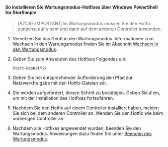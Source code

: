 
#### So installieren Sie Wartungsmodus-Hotfixes über Windows PowerShell für StorSimple

> [AZURE.IMPORTANT]Im Wartungsmodus müssen Sie den Hotfix zunächst auf einem und dann auf dem anderen Controller anwenden.

1. Versetzen Sie das Gerät in den Wartungsmodus. Informationen zum Wechseln in den Wartungsmodus finden Sie im Abschnitt [Wechseln in den Wartungsmodus](#enter-maintenance-mode).

2. Geben Sie zum Anwenden des Hotfixes Folgendes ein:

     `Start-HcsHotfix`

3. Geben Sie bei entsprechender Aufforderung den Pfad zur Netzwerkfreigabe mit den Hotfix-Dateien ein.

4. Sie werden aufgefordert, diesen Schritt zu bestätigen. Geben Sie **J** ein, um mit der Installation des Hotfixes fortzufahren.

5. Nachdem Sie den Hotfix auf einem Controller installiert haben, melden Sie sich bei dem anderen Controller an. Wenden Sie den Hotfix wie beim vorherigen Controller an.

6. Nachdem alle Hotfixes angewendet wurden, beenden Sie den Wartungsmodus. Anweisungen dazu finden Sie unter [Beenden des Wartungsmodus](#exit-maintenance-mode).

<!---HONumber=July15_HO4-->